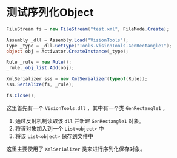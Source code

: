 # 测试序列化Object

```C#
FileStream fs = new FileStream("test.xml", FileMode.Create);

Assembly _dll = Assembly.Load("VisionTools");
Type _type = _dll.GetType("Tools.VisionTools.GenRectangle1");
object obj = Activator.CreateInstance(_type);

Rule _rule = new Rule();
_rule._obj_list.Add(obj);

XmlSerializer sss = new XmlSerializer(typeof(Rule));
sss.Serialize(fs, _rule);

fs.Close();
```

这里首先有一个 `VisionTools.dll` ，其中有一个类 `GenRectangle1` ，

1. 通过反射机制读取该 `dll` 并新建 `GenRectangle1` 对象。
2. 将该对象加入到一个 `List<object>` 中
3. 将该 `List<object>` 保存到文件中

这里主要使用了 `XmlSerializer` 类来进行序列化保存对象。

